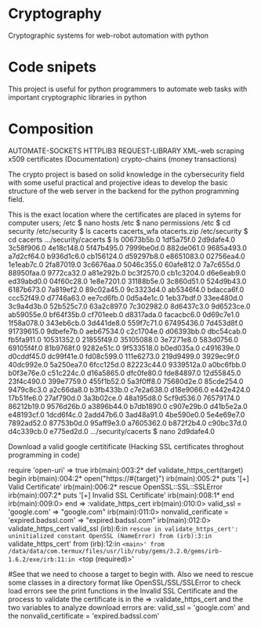 # Cryptography
Cryptographic systems for web-robot automation with python

# Code snipets
This project is useful for python programmers to automate web tasks with important cryptographic libraries in python
# Composition

AUTOMATE-SOCKETS
HTTPLIB3
REQUEST-LIBRARY
XML-web scraping
x509 certificates (Documentation)
crypto-chains (money transactions)

The crypto project is based on solid knowledge in the cybersecurity field with some useful
practical and projective ideas to develop the basic structure of the web server in the backend
for the python programming field.

This is the exact location where the certificates are placed in sytems for computer users;
/etc $ nano hosts
/etc $ nano permissions
/etc $ cd security
/etc/security $ ls
cacerts  cacerts_wfa  otacerts.zip
/etc/security $ cd cacerts
.../security/cacerts $ ls
00673b5b.0  1df5a75f.0  2d9dafe4.0  3c58f906.0  4e18c148.0  5f47b495.0  7999be0d.0  882de061.0  9685a493.0  a7d2cf64.0  b936d1c6.0  cb156124.0  d59297b8.0  e8651083.0
02756ea4.0  1e1eab7c.0  2fa87019.0  3c6676aa.0  5046c355.0  60afe812.0  7a7c655d.0  88950faa.0  9772ca32.0  a81e292b.0  bc3f2570.0  cb1c3204.0  d6e6eab9.0  ed39abd0.0
04f60c28.0  1e8e7201.0  31188b5e.0  3c860d51.0  524d9b43.0  6187b673.0  7a819ef2.0  89c02a45.0  9c3323d4.0  ab5346f4.0  bdacca6f.0  ccc52f49.0  d7746a63.0  ee7cd6fb.0
0d5a4e1c.0  1eb37bdf.0  33ee480d.0  3c9a4d3b.0  52b525c7.0  63a2c897.0  7c302982.0  8d6437c3.0  9d6523ce.0  ab59055e.0  bf64f35b.0  cf701eeb.0  d8317ada.0  facacbc6.0
0d69c7e1.0  1f58a078.0  343eb6cb.0  3d441de8.0  559f7c71.0  67495436.0  7d453d8f.0  91739615.0  9dbefe7b.0  aeb67534.0  c2c1704e.0  d06393bb.0  dbc54cab.0  fb5fa911.0
10531352.0  21855f49.0  35105088.0  3e7271e8.0  583d0756.0  69105f4f.0  81b9768f.0  9282e51c.0  9f533518.0  b0ed035a.0  c491639e.0  d0cddf45.0  dc99f41e.0  fd08c599.0
111e6273.0  219d9499.0  3929ec9f.0  40dc992e.0  5a250ea7.0  6fcc125d.0  82223c44.0  9339512a.0  a0bc6fbb.0  b0f3e76e.0  c51c224c.0  d16a5865.0  dfc0fe80.0  fde84897.0
12d55845.0  23f4c490.0  399e7759.0  455f1b52.0  5a3f0ff8.0  75680d2e.0  85cde254.0  9479c8c3.0  a2c66da8.0  b3fb433b.0  c7e2a638.0  d18e9066.0  e442e424.0
17b51fe6.0  27af790d.0  3a3b02ce.0  48a195d8.0  5cf9d536.0  76579174.0  86212b19.0  9576d26b.0  a3896b44.0  b7db1890.0  c907e29b.0  d41b5e2a.0  e48193cf.0
1dcd6f4c.0  2add47b6.0  3ad48a91.0  4be590e0.0  5e4e69e7.0  7892ad52.0  87753b0d.0  95aff9e3.0  a7605362.0  b872f2b4.0  c90bc37d.0  d4c339cb.0  e775ed2d.0
.../security/cacerts $ nano 2d9dafe4.0

Download a valid google certitificate
(Hacking SSL certificates throghout programming in code)

require 'open-uri'
=> true
irb(main):003:2* def validate_https_cert(target) begin
irb(main):004:2*     open("https://#{target}")
irb(main):005:2*     puts '[+] Valid Certificate'
irb(main):006:2* rescue OpenSSL::SSL::SSLError
irb(main):007:2*   puts '[+] Invalid SSL Certificate'
irb(main):008:1* end
irb(main):009:0> end
=> :validate_https_cert
irb(main):010:0> valid_ssl = 'google.com'
=> "google.com"
irb(main):011:0> nonvalid_cerificate = 'expired.badssl.com'
=> "expired.badssl.com"
irb(main):012:0> validate_https_cert valid_ssl
(irb):6:in `rescue in validate_https_cert': uninitialized constant OpenSSL (NameError)
        from (irb):3:in `validate_https_cert'
        from (irb):12:in `<main>'
        from /data/data/com.termux/files/usr/lib/ruby/gems/3.2.0/gems/irb-1.6.2/exe/irb:11:in `<top (required)>'


#See that we need to choose a target to begin with. Also we need to rescue some classes in a directory format like OpenSSL/SSL/SSLError
to check load errors see the print functions in the Invalid SSL Certificate
and the process to validate the certificate is in the => :validate_https_cert and the two variables to analyze download errors are:
valid_ssl = 'google.com' and the nonvalid_certificate = 'expired.badssl.com'





